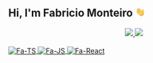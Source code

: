 ## Hi, I'm Fabricio Monteiro <img src="https://github.com/milena-ramiro/milena-ramiro/blob/main/gifs/wave.gif" width="20px">
<div align="center">
  <a href="https://github.com/xFabriicioJS">
  <img height="180em" src="https://github-readme-stats.vercel.app/api?username=xFabriicioJS&show_icons=true&theme=dark&include_all_commits=true&count_private=true"/>
  <img height="180em" src="https://github-readme-stats.vercel.app/api/top-langs/?username=xFabriicioJS&layout=compact&langs_count=7&theme=dark"/>
</div>
	
<div style="display: inline_block"><br>
  <img align="center" alt="Fa-TS" height="30" width="40" src="https://cdn.jsdelivr.net/gh/devicons/devicon/icons/typescript/typescript-original.svg">
  <img align="center" alt="Fa-JS" height="30" width="40" src="https://cdn.jsdelivr.net/gh/devicons/devicon/icons/javascript/javascript-original.svg">
  <img align="center" alt="Fa-React" height="30" width="40" src="https://cdn.jsdelivr.net/gh/devicons/devicon/icons/react/react-original.svg">
</div>
